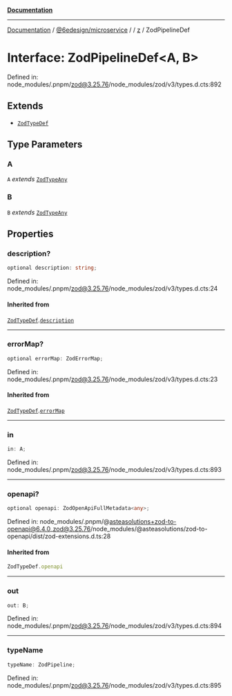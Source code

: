[**Documentation**](../../../../../README.md)

***

[Documentation](../../../../../README.md) / [@6edesign/microservice](../../../README.md) / [](../../../README.md) / [z](../README.md) / ZodPipelineDef

# Interface: ZodPipelineDef&lt;A, B&gt;

Defined in: node\_modules/.pnpm/zod@3.25.76/node\_modules/zod/v3/types.d.cts:892

## Extends

- [`ZodTypeDef`](ZodTypeDef.md)

## Type Parameters

### A

`A` *extends* [`ZodTypeAny`](../type-aliases/ZodTypeAny.md)

### B

`B` *extends* [`ZodTypeAny`](../type-aliases/ZodTypeAny.md)

## Properties

### description?

```ts
optional description: string;
```

Defined in: node\_modules/.pnpm/zod@3.25.76/node\_modules/zod/v3/types.d.cts:24

#### Inherited from

[`ZodTypeDef`](ZodTypeDef.md).[`description`](ZodTypeDef.md#description)

***

### errorMap?

```ts
optional errorMap: ZodErrorMap;
```

Defined in: node\_modules/.pnpm/zod@3.25.76/node\_modules/zod/v3/types.d.cts:23

#### Inherited from

[`ZodTypeDef`](ZodTypeDef.md).[`errorMap`](ZodTypeDef.md#errormap)

***

### in

```ts
in: A;
```

Defined in: node\_modules/.pnpm/zod@3.25.76/node\_modules/zod/v3/types.d.cts:893

***

### openapi?

```ts
optional openapi: ZodOpenApiFullMetadata<any>;
```

Defined in: node\_modules/.pnpm/@asteasolutions+zod-to-openapi@6.4.0\_zod@3.25.76/node\_modules/@asteasolutions/zod-to-openapi/dist/zod-extensions.d.ts:28

#### Inherited from

```ts
ZodTypeDef.openapi
```

***

### out

```ts
out: B;
```

Defined in: node\_modules/.pnpm/zod@3.25.76/node\_modules/zod/v3/types.d.cts:894

***

### typeName

```ts
typeName: ZodPipeline;
```

Defined in: node\_modules/.pnpm/zod@3.25.76/node\_modules/zod/v3/types.d.cts:895
